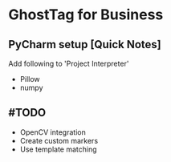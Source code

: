 # GhostTag for Business

## PyCharm setup [Quick Notes]

Add following to 'Project Interpreter'

- Pillow
- numpy

## #TODO

- OpenCV integration
- Create custom markers
- Use template matching

